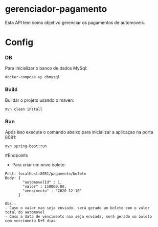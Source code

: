 # gerenciador-pagamento
Esta API tem como objetivo gerenciar os pagamentos de automoveis.

# Config
### DB
Para inicializar o banco de dados MySql:
```
docker-compose up dbmysql
```

### Build
Buildar o projeto usando o maven:
```
mvn clean install
```

### Run
Após isso execute o comando abaixo para inicializar a aplicaçao na porta 8081:
```
mvn spring-boot:run
```

#Endpoints
- Para criar um novo boleto:
```
Post: localhost:8081/pagamento/boleto
Body: {
      	"automovelId" : 1,
      	"valor" : 150000.00,
      	"vencimento" : "2020-12-10"
      }

Obs.: 
- Caso o valor nao seja enviado, será gerado um boleto com o valor total do automovel
- Caso a data de vencimento nao seja enviada, será gerado um boleto com vencimento D+5 dias
```